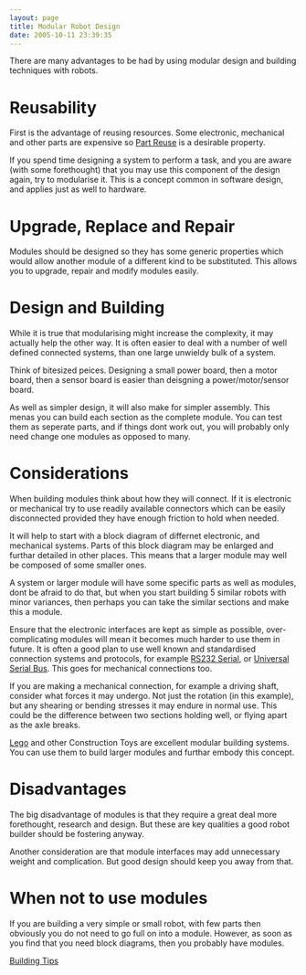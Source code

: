```yaml
---
layout: page
title: Modular Robot Design
date: 2005-10-11 23:39:35
---
```

<p>There are many advantages to be had by using modular design and building techniques with robots.
</p>
<h1 id="Reusability">Reusability</h1>
<p>First is the advantage of reusing resources. Some electronic, mechanical and other parts are expensive so <a href="/wiki/part_reuse.html" title="Part Reuse">Part Reuse</a> is a desirable property.
</p>
<p>If you spend time designing a system to perform a task, and you are aware (with some forethought) that you may use this component of the design again, try to modularise it. This is a concept common in software design, and applies just as well to hardware.
</p>
<h1 id="Upgrade_Replace_and_Repair">Upgrade, Replace and Repair</h1>
<p>Modules should be designed so they has some generic properties which would allow another module of a different kind to be substituted. This allows you to upgrade, repair and modify modules easily.
</p>
<h1 id="Design_and_Building">Design and Building</h1>
<p>While it is true that modularising might increase the complexity, it may actually help the other way. It is often easier to deal with a number of well defined connected systems, than one large unwieldy bulk of a system.
</p>
<p>Think of bitesized peices. Designing a small power board, then a motor board, then a sensor board is easier than deisgning a power/motor/sensor board.
</p>
<p>As well as simpler design, it will also make for simpler assembly. This menas you can build each section as the complete module. You can test them as seperate parts, and if things dont work out, you will probably only need change one modules as opposed to many.
</p>
<h1 id="Considerations">Considerations</h1>
<p>When building modules think about how they will connect. If it is electronic or mechanical try to use readily available connectors which can be easily disconnected provided they have enough friction to hold when needed.
</p>
<p>It will help to start with a block diagram of differnet electronic, and mechanical systems. Parts of this block diagram may be enlarged and furthar detailed in other places. This means that a larger module may well be composed of some smaller ones.
</p>
<p>A system or larger module will have some specific parts as well as modules, dont be afraid to do that, but when you start building 5 similar robots with minor variances, then perhaps you can take the similar sections and make this a module.
</p>
<p>Ensure that the electronic interfaces are kept as simple as possible, over-complicating modules will mean it becomes much harder to use them in future. It is often a good plan to use well known and standardised connection systems and protocols, for example <a href="/wiki/serial_data_stream.html" title="Serial Data Stream">RS232 Serial</a>, or <a href="/wiki/universal_serial_bus.html" title="Universal Serial Bus">Universal Serial Bus</a>. This goes for mechanical connections too.
</p>
<p>If you are making a mechanical connection, for example a driving shaft, consider what forces it may undergo. Not just the rotation (in this example), but any shearing or bending stresses it may endure in normal use. This could be the difference between two sections holding well, or flying apart as the axle breaks.
</p>
<p><a href="/wiki/lego.html" title="The best known construction toy">Lego</a> and other Construction Toys are excellent modular building systems. You can use them to build larger modules and furthar embody this concept.
</p>
<h1 id="Disadvantages">Disadvantages</h1>
<p>The big disadvantage of modules is that they require a great deal more forethought, research and design. But these are key qualities a good robot builder should be fostering anyway.
</p>
<p>Another consideration are that module interfaces may add unnecessary weight and complication. But good design should keep you away from that.
</p>
<h1 id="When_not_to_use_modules">When not to use modules</h1>
<p>If you are building a very simple or small robot, with few parts then obviously you do not need to go full on into a module. However, as soon as you find that you need block diagrams, then you probably have modules.
</p>
<p><a href="/wiki/building_tips.html" title="Hints and helpers for actually building robots, and other stuff.">Building Tips</a>
</p>
